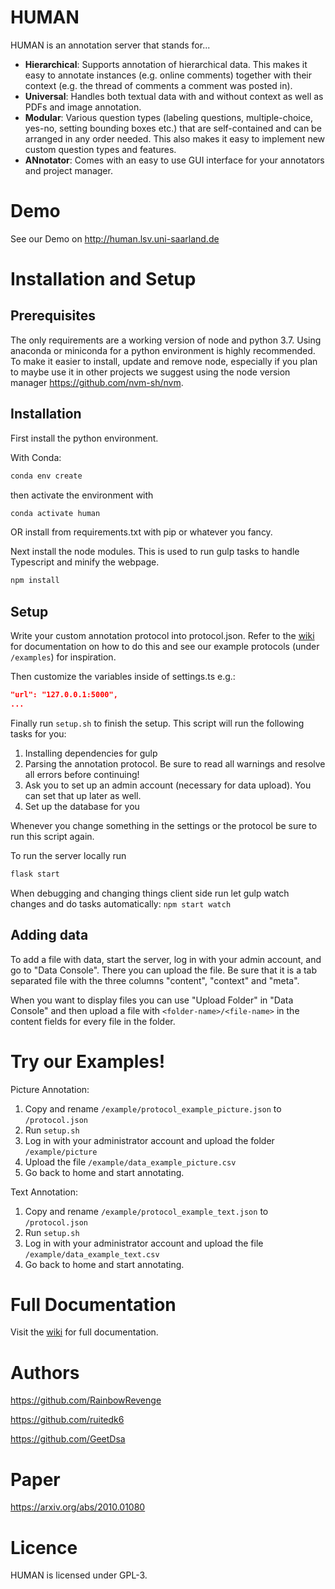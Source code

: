 # HUMAN
HUMAN is an annotation server that stands for...
* **Hierarchical**: Supports annotation of hierarchical data. This makes it easy to annotate instances (e.g. online comments) together with their context (e.g. the thread of comments a comment was posted in).
* **Universal**: Handles both textual data with and without context as well as PDFs and image annotation.
* **Modular**: Various question types (labeling questions, multiple-choice, yes-no, setting bounding boxes etc.) that are self-contained and can be arranged in any order needed. This also makes it easy to implement new custom question types and features.
* **ANnotator**: Comes with an easy to use GUI interface for your annotators and project manager.

# Demo
See our Demo on http://human.lsv.uni-saarland.de

# Installation and Setup

## Prerequisites
The only requirements are a working version of node and python 3.7. Using anaconda or miniconda for a python environment is highly recommended.
To make it easier to install, update and remove node, especially if you plan to maybe use it in other projects we suggest using the node version manager https://github.com/nvm-sh/nvm.

## Installation
First install the python environment.

With Conda:

```sh
conda env create
```

then activate the environment with 
 ```sh
 conda activate human
 ```

OR install from requirements.txt with pip or whatever you fancy.

Next install the node modules. This is used to run gulp tasks to handle Typescript and minify the webpage.

```sh
npm install
```

## Setup

Write your custom annotation protocol into protocol.json. Refer to the [wiki](https://github.com/uds-lsv/human/wiki) for documentation on how to do this and see our example protocols (under `/examples`) for inspiration.

Then customize the variables inside of settings.ts e.g.:

```json
"url": "127.0.0.1:5000",
...
```

Finally run ```setup.sh``` to finish the setup. This script will run the following tasks for you: 
1. Installing dependencies for gulp 
2. Parsing the annotation protocol. Be sure to read all warnings and resolve all errors before continuing!
3. Ask you to set up an admin account (necessary for data upload). You can set that up later as well. 
4. Set up the database for you

Whenever you change something in the settings or the protocol be sure to run this script again.

To run the server locally run 
```sh
flask start
```

When debugging and changing things client side run let gulp watch changes and do tasks automatically: ```npm start watch```


## Adding data
To add a file with data, start the server, log in with your admin account, and go to "Data Console". There you can upload the file.
Be sure that it is a tab separated file with the three columns "content", "context" and "meta".

When you want to display files you can use "Upload Folder" in "Data Console" and then upload a file with ```<folder-name>/<file-name>``` in the content fields for every file in the folder.

# Try our Examples!

Picture Annotation:

1. Copy and rename ```/example/protocol_example_picture.json``` to ```/protocol.json```
2. Run ```setup.sh```
3. Log in with your administrator account and upload the folder ```/example/picture```
4. Upload the file ```/example/data_example_picture.csv```
5. Go back to home and start annotating.

Text Annotation:

1. Copy and rename ```/example/protocol_example_text.json``` to ```/protocol.json```
2. Run ```setup.sh```
4. Log in with your administrator account and upload the file ```/example/data_example_text.csv```
5. Go back to home and start annotating.


# Full Documentation

Visit the [wiki](https://github.com/uds-lsv/human/wiki) for full documentation.

# Authors

https://github.com/RainbowRevenge

https://github.com/ruitedk6

https://github.com/GeetDsa

# Paper

https://arxiv.org/abs/2010.01080

# Licence
HUMAN is licensed under GPL-3.
